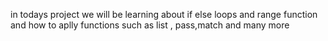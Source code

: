 in todays project we will be learning about if else loops and range function and how to aplly functions such as list , pass,match and many more
